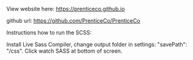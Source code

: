 View website here:
https://prenticeco.github.io

github url:
https://github.com/PrenticeCo/PrenticeCo

Instructions how to run the SCSS:

Install Live Sass Compiler, change output folder in settings: "savePath": "/css". Click watch SASS at bottom of screen.
